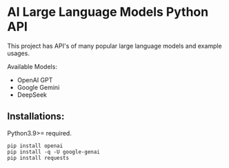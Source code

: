 # AI Large Language Models Python API

This project has API's of many popular large language models and example usages. 

Available Models:
- OpenAI GPT
- Google Gemini
- DeepSeek

## Installations:

Python3.9>= required.

```
pip install openai
pip install -q -U google-genai
pip install requests
```